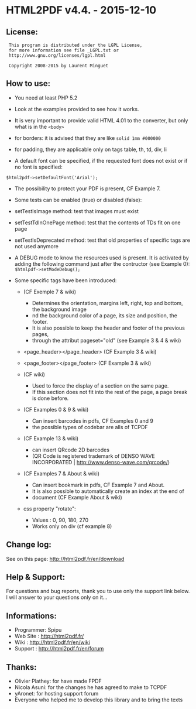 HTML2PDF v4.4. - 2015-12-10
===========================

License:
--------
```
 This program is distributed under the LGPL License,
 for more information see file _LGPL.txt or
 http://www.gnu.org/licenses/lgpl.html

 Copyright 2008-2015 by Laurent Minguet
```

How to use:
-----------

 * You need at least PHP 5.2

 * Look at the examples provided to see how it works.

 * It is very important to provide valid HTML 4.01 to the converter,
but only what is in the `<body>`

 * for borders: it is advised that they are like `solid 1mm #000000`

 * for padding, they are applicable only on tags table, th, td, div, li

 * A default font can be specified, if the requested font does not exist or if no font is specified:
 
 `$html2pdf->setDefaultFont('Arial');`

 * The possibility to protect your PDF is present, CF Example 7.

 * Some tests can be enabled (true) or disabled (false):

  * setTestIsImage method:      test that images must exist

  * setTestTdInOnePage method:  test that the contents of TDs fit on one page

  * setTestIsDeprecated method: test that old properties of specific tags are not used anymore

 * A DEBUG mode to know the resources used is present.
It is activated by adding the following command just after the contructor (see Example 0):
`$htmlpdf->setModeDebug();`

* Some specific tags have been introduced:

  * <page></page>  (CF Exemple 7 & wiki)
    * Determines the orientation, margins left, right, top and bottom, the background image
    * nd the background color of a page, its size and position, the footer.
    * It is also possible to keep the header and footer of the previous pages,
    * through the attribut pageset="old" (see Example 3 & 4 & wiki)

  * <page_header></page_header> (CF Example 3 & wiki)

  * <page_footer></page_footer> (CF Example 3 & wiki)

  * <nobreak></nobreak> (CF wiki)
    * Used to force the display of a section on the same page.
    * If this section does not fit into the rest of the page, a page break is done before.

  * <barcode></barcode>  (CF Examples 0 & 9 & wiki)
    * Can insert barcodes in pdfs, CF Examples 0 and 9
    * the possible types of codebar are alls of TCPDF

  * <qrcode></qrcode> (CF Example 13 & wiki)
    * can insert QRcode 2D barcodes
    * (QR Code is registered trademark of DENSO WAVE INCORPORATED | http://www.denso-wave.com/qrcode/)

  * <bookmark></bookmark> (CF Examples 7 & About & wiki)
    * Can insert bookmark in pdfs, CF Example 7 and About.
    * It is also possible to automatically create an index at the end of
    * document (CF Example About & wiki)

  * css property "rotate":
    * Values : 0, 90, 180, 270
    * Works only on div (cf example 8)

Change log:
-----------

See on this page: http://html2pdf.fr/en/download

Help & Support:
---------------

For questions and bug reports, thank you to use only the support link below.
I will answer to your questions only on it...

Informations:
-------------

* Programmer: Spipu
* Web Site  : http://html2pdf.fr/
* Wiki      : http://html2pdf.fr/en/wiki
* Support   : http://html2pdf.fr/en/forum

Thanks:
-------

 * Olivier Plathey: for have made FPDF
 * Nicola Asuni: for the changes he has agreed to make to TCPDF
 * yAronet: for hosting support forum
 * Everyone who helped me to develop this library and to bring the texts

